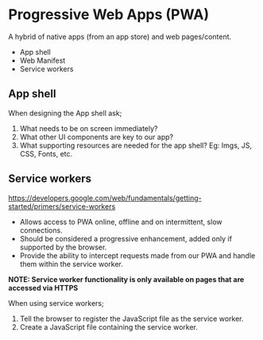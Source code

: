 # Progressive Web Apps (PWA)

A hybrid of native apps (from an app store) and web pages/content.

- App shell
- Web Manifest
- Service workers

## App shell

When designing the App shell ask;

1. What needs to be on screen immediately?
2. What other UI components are key to our app?
3. What supporting resources are needed for the app shell? Eg: Imgs, JS, CSS, Fonts, etc.

## Service workers

https://developers.google.com/web/fundamentals/getting-started/primers/service-workers

* Allows access to PWA online, offline and on intermittent, slow connections.
* Should be considered a progressive enhancement, added only if supported by the browser.
* Provide the ability to intercept requests made from our PWA and handle them within the service worker.

**NOTE: Service worker functionality is only available on pages that are accessed via HTTPS**

When using service workers;

1. Tell the browser to register the JavaScript file as the service worker.
2. Create a JavaScript file containing the service worker.